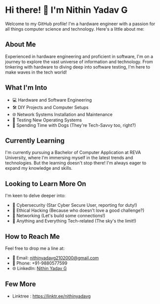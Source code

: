 # Hi there! 👋 I'm Nithin Yadav G


Welcome to my GitHub profile! I'm a hardware engineer with a passion for all things computer science and technology. Here's a little about me:

## About Me
Experienced in hardware engineering and proficient in software, I'm on a journey to explore the vast universe of information and technology. From tinkering with hardware to diving deep into software testing, I'm here to make waves in the tech world!

## What I'm Into
- 💻 Hardware and Software Engineering
- 🛠️ DIY Projects and Computer Setups
- 🌐 Network Systems Installation and Maintenance
- 🧪 Testing New Operating Systems
- 🐶 Spending Time with Dogs (They're Tech-Savvy too, right?)

## Currently Learning
I'm currently pursuing a Bachelor of Computer Application at REVA University, where I'm immersing myself in the latest trends and technologies. But the learning doesn't stop there! I'm always eager to expand my knowledge and skills.

## Looking to Learn More On
I'm keen to delve deeper into:
- 🚀 Cybersecurity (Star Cyber Secure User, reporting for duty!)
- 🤖 Ethical Hacking (Because who doesn't love a good challenge?)
- 🌟 Networking (Let's build some connections!)
- 🌱 Anything and Everything Tech-related (The sky's the limit!)

## How to Reach Me
Feel free to drop me a line at:
- 📧 Email: nithinyadavg2102000@gmail.com
- 📱 Phone: +91-9880577599
- 🌐 LinkedIn: [Nithin Yadav G](https://www.linkedin.com/in/nithin-yadav-g-082b51129/) 

## Few More
- Linktree : https://linktr.ee/nithinyadavg 





<!---
gsrntvc2102000/gsrntvc2102000 is a ✨ special ✨ repository because its `README.md` (this file) appears on your GitHub profile.
You can click the Preview link to take a look at your changes.
--->
